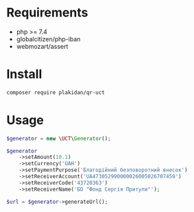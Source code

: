 # Requirements
- php >= 7.4
- globalcitizen/php-iban
- webmozart/assert
# Install
```bash
composer require plakidan/qr-uct
```
# Usage
```php
$generator = new \UCT\Generator();

$generator
    ->setAmount(10.1)
    ->setCurrency('UAH')
    ->setPaymentPurpose('Благодійний безповоротний внесок')
    ->setReceiverAccount('UA473052990000026005026707459')
    ->setReceiverCode('43720363')
    ->setReceiverName('БО "Фонд Сергія Притули"');

$url = $generator->generateUrl();
```